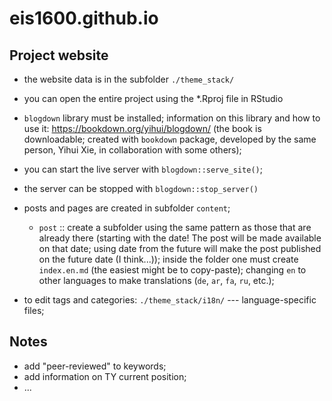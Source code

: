 # eis1600.github.io

## Project website

- the website data is in the subfolder `./theme_stack/`

- you can open the entire project using the *.Rproj file in RStudio

- `blogdown` library must be installed; information on this library and how to use it: <https://bookdown.org/yihui/blogdown/> (the book is downloadable; created with `bookdown` package, developed by the same person, Yihui Xie, in collaboration with some others);

- you can start the live server with `blogdown::serve_site()`;
- the server can be stopped with `blogdown::stop_server()`

- posts and pages are created in subfolder `content`;

  - `post` :: create a subfolder using the same pattern as those that are already there (starting with the date! The post will be made available on that date; using date from the future will make the post published on the future date (I think...)); inside the folder one must create `index.en.md` (the easiest might be to copy-paste); changing `en` to other languages to make translations (`de`, `ar`, `fa`, `ru`, etc.); 

- to edit tags and categories: `./theme_stack/i18n/` --- language-specific files;


## Notes

- add "peer-reviewed" to keywords;
- add information on TY current position;
- ...